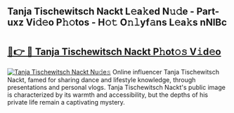 ## Tanja Tischewitsch Nackt L𝚎a𝚔ed N𝚞𝚍e - Part-uxz Vi𝚍𝚎o P𝚑𝚘tos - H𝚘𝚝 O𝚗𝚕yf𝚊ns L𝚎a𝚔s nNlBc

# <h2><a href="http://kf6xysm.oniu.top/?m=Tanja+Tischewitsch+Nackt">🔗👉 🔴 Tanja Tischewitsch Nackt P𝚑ot𝚘𝚜 V𝚒d𝚎o</a></h2>

[![Tanja Tischewitsch Nackt Nu𝚍e𝚜](https://i.imgur.com/0qMVB7G.gif)](http://kf6xysm.oniu.top/?m=Tanja+Tischewitsch+Nackt)
Online influencer Tanja Tischewitsch Nackt, famed for sharing dance and lifestyle knowledge, through presentations and personal vlogs. Tanja Tischewitsch Nackt's public image is characterized by its warmth and accessibility, but the depths of his private life remain a captivating mystery.  

